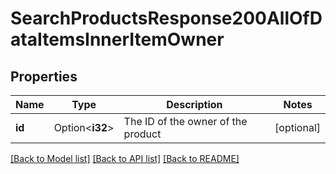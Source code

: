 # SearchProductsResponse200AllOfDataItemsInnerItemOwner

## Properties

Name | Type | Description | Notes
------------ | ------------- | ------------- | -------------
**id** | Option<**i32**> | The ID of the owner of the product | [optional]

[[Back to Model list]](../README.md#documentation-for-models) [[Back to API list]](../README.md#documentation-for-api-endpoints) [[Back to README]](../README.md)


